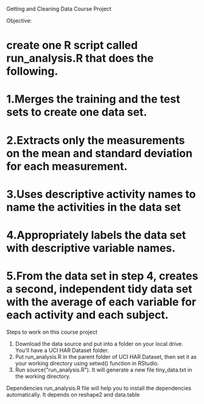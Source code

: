 Getting and Cleaning Data Course Project

Objective:
# create one R script called run_analysis.R that does the following. 
# 1.Merges the training and the test sets to create one data set.
# 2.Extracts only the measurements on the mean and standard deviation for each measurement. 
# 3.Uses descriptive activity names to name the activities in the data set
# 4.Appropriately labels the data set with descriptive variable names. 
# 5.From the data set in step 4, creates a second, independent tidy data set with the average of each variable for each activity and each subject.


Steps to work on this course project

1. Download the data source and put into a folder on your local drive. You'll have a UCI HAR Dataset folder.
2. Put run_analysis.R in the parent folder of UCI HAR Dataset, then set it as your working directory using setwd() function in RStudio.
3. Run source("run_analysis.R"). It will generate a new file tiny_data.txt in the working directory.

Dependencies
run_analysis.R file will help you to install the dependencies automatically. 
It depends on reshape2 and data.table

